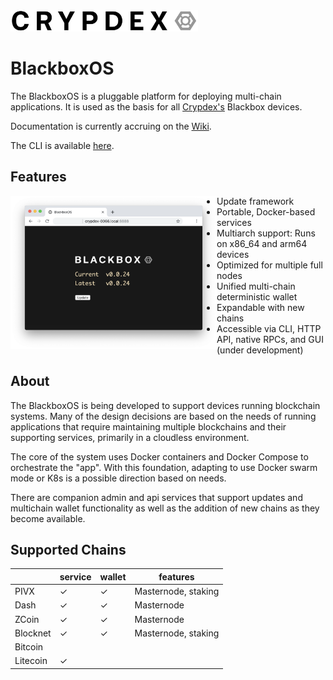 <img src="https://raw.githubusercontent.com/crypdex/blackbox/master/resources/images/logo2.png" width=300>

# BlackboxOS

The BlackboxOS is a pluggable platform for deploying multi-chain applications. It is used as the basis for all [Crypdex's](https://crypdex.io) Blackbox devices.

Documentation is currently accruing on the [Wiki](https://github.com/crypdex/blackbox/wiki).

The CLI is available [here](https://github.com/crypdex/blackbox-cli).

## Features

<img src="https://raw.githubusercontent.com/crypdex/blackbox/master/resources/images/screenshot.png" width=330 align="left">

- Update framework
- Portable, Docker-based services
- Multiarch support: Runs on x86_64 and arm64 devices
- Optimized for multiple full nodes
- Unified multi-chain deterministic wallet
- Expandable with new chains
- Accessible via CLI, HTTP API, native RPCs, and GUI (under development)

## About

The BlackboxOS is being developed to support devices running blockchain systems. Many of the design decisions are based on the needs of running applications that require maintaining multiple blockchains and their supporting services, primarily in a cloudless environment.

The core of the system uses Docker containers and Docker Compose to orchestrate the "app". With this foundation, adapting to use Docker swarm mode or K8s is a possible direction based on needs.

There are companion admin and api services that support updates and multichain wallet functionality as well as the addition of new chains as they become available.

## Supported Chains

|          | service | wallet | features            |
| -------- | ------- | ------ | ------------------- |
| PIVX     | ✓       | ✓      | Masternode, staking |
| Dash     | ✓       | ✓      | Masternode          |
| ZCoin    | ✓       | ✓      | Masternode          |
| Blocknet | ✓       | ✓      | Masternode, staking |
| Bitcoin  |         |        |                     |
| Litecoin | ✓       |        |                     |
